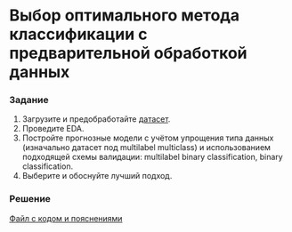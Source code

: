 # Выбор оптимального метода классификации с предварительной обработкой данных

### Задание
1. Загрузите и предобработайте [датасет](https://archive.ics.uci.edu/dataset/373/drug+consumption+quantified).
2. Проведите EDA.
3. Постройте прогнозные модели с учётом упрощения типа данных (изначально датасет под multilabel multiclass) и использованием подходящей схемы валидации: multilabel binary classification, binary classification.
4. Выберите и обоснуйте лучший подход.

### Решение
[Файл с кодом и пояснениями](/Projects/09_Test_tasks/Task_03/Solution.ipynb)
